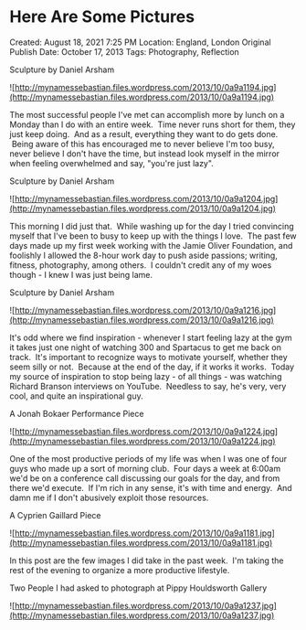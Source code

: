 # Here Are Some Pictures

Created: August 18, 2021 7:25 PM
Location: England, London
Original Publish Date: October 17, 2013
Tags: Photography, Reflection

Sculpture by Daniel Arsham

![http://mynamessebastian.files.wordpress.com/2013/10/0a9a1194.jpg](http://mynamessebastian.files.wordpress.com/2013/10/0a9a1194.jpg)

The most successful people I've met can accomplish more by lunch on a Monday than I do with an entire week.  Time never runs short for them, they just keep doing.  And as a result, everything they want to do gets done.  Being aware of this has encouraged me to never believe I'm too busy, never believe I don't have the time, but instead look myself in the mirror when feeling overwhelmed and say, "you're just lazy".

Sculpture by Daniel Arsham

![http://mynamessebastian.files.wordpress.com/2013/10/0a9a1204.jpg](http://mynamessebastian.files.wordpress.com/2013/10/0a9a1204.jpg)

This morning I did just that.  While washing up for the day I tried convincing myself that I've been to busy to keep up with the things I love.  The past few days made up my first week working with the Jamie Oliver Foundation, and foolishly I allowed the 8-hour work day to push aside passions; writing, fitness, photography, among others.  I couldn't credit any of my woes though - I knew I was just being lame.

Sculpture by Daniel Arsham

![http://mynamessebastian.files.wordpress.com/2013/10/0a9a1216.jpg](http://mynamessebastian.files.wordpress.com/2013/10/0a9a1216.jpg)

It's odd where we find inspiration - whenever I start feeling lazy at the gym it takes just one night of watching 300 and Spartacus to get me back on track.  It's important to recognize ways to motivate yourself, whether they seem silly or not.  Because at the end of the day, if it works it works.  Today my source of inspiration to stop being lazy - of all things - was watching Richard Branson interviews on YouTube.  Needless to say, he's very, very cool, and quite an inspirational guy.

A Jonah Bokaer Performance Piece

![http://mynamessebastian.files.wordpress.com/2013/10/0a9a1224.jpg](http://mynamessebastian.files.wordpress.com/2013/10/0a9a1224.jpg)

One of the most productive periods of my life was when I was one of four guys who made up a sort of morning club.  Four days a week at 6:00am we'd be on a conference call discussing our goals for the day, and from there we'd execute.  If I'm rich in any sense, it's with time and energy.  And damn me if I don't abusively exploit those resources.

A Cyprien Gaillard Piece

![http://mynamessebastian.files.wordpress.com/2013/10/0a9a1181.jpg](http://mynamessebastian.files.wordpress.com/2013/10/0a9a1181.jpg)

In this post are the few images I did take in the past week.  I'm taking the rest of the evening to organize a more productive lifestyle.

Two People I had asked to photograph at Pippy Houldsworth Gallery

![http://mynamessebastian.files.wordpress.com/2013/10/0a9a1237.jpg](http://mynamessebastian.files.wordpress.com/2013/10/0a9a1237.jpg)